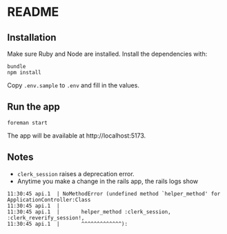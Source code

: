 # README

## Installation

Make sure Ruby and Node are installed. Install the dependencies with:

```
bundle
npm install
```

Copy `.env.sample` to `.env` and fill in the values.

## Run the app

```
foreman start
```

The app will be available at http://localhost:5173.

## Notes

* `clerk_session` raises a deprecation error.
* Anytime you make a change in the rails app, the rails logs show 

```
11:30:45 api.1  | NoMethodError (undefined method `helper_method' for ApplicationController:Class
11:30:45 api.1  | 
11:30:45 api.1  |       helper_method :clerk_session, :clerk_reverify_session!,
11:30:45 api.1  |       ^^^^^^^^^^^^^):
```


